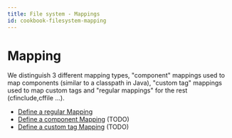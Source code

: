 ```yaml
---
title: File system - Mappings
id: cookbook-filesystem-mapping
---
```


# Mapping #
We distinguish 3 different mapping types, "component" mappings used to map components (similar to a classpath in Java), "custom tag" mappings used to map custom tags and "regular mappings" for the rest (cfinclude,cffile ...).

* [Define a regular Mapping](Cookbook_Filessystem_Mapping_Define_Mapping)
* [Define a component Mapping](Cookbook_Filessystem_Mapping_Define_Component_Mapping) (TODO)
* [Define a custom tag Mapping](Cookbook_Filessystem_Mapping_Define_Custom_Tag_Mapping) (TODO)
